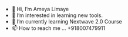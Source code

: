 - 👋 Hi, I’m Ameya Limaye
- 👀 I’m interested in learning new tools.
- 🌱 I’m currently learning Nextwave 2.0 Course
- 📫 How to reach me ... +918007479911

<!---
ameyal86/ameyal86 is a ✨ special ✨ repository because its `README.md` (this file) appears on your GitHub profile.
You can click the Preview link to take a look at your changes.
--->
